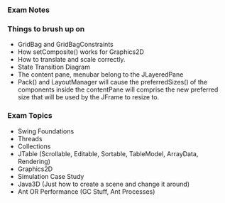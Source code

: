 ### Exam Notes

### Things to brush up on

- GridBag and GridBagConstraints
- How setComposite() works for Graphics2D
- How to translate and scale correctly.
- State Transition Diagram
- The content pane, menubar belong to the JLayeredPane
- Pack() and LayoutManager will cause the preferredSizes() of the components inside the contentPane will comprise the new preferred size that will be used by the JFrame to resize to.

### Exam Topics

- Swing Foundations
- Threads
- Collections
- JTable (Scrollable, Editable, Sortable, TableModel, ArrayData, Rendering)
- Graphics2D
- Simulation Case Study
- Java3D (Just how to create a scene and change it around)
- Ant OR Performance (GC Stuff, Ant Processes)
